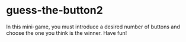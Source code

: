 # guess-the-button2

In this mini-game, you must introduce a desired number of buttons and choose the one you think is the winner. Have fun!
